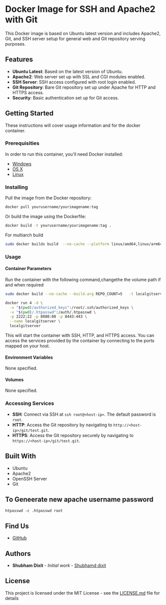 # Docker Image for SSH and Apache2 with Git

This Docker image is based on Ubuntu latest version and includes Apache2, Git, and SSH server setup for general web and Git repository serving purposes.

## Features

- **Ubuntu Latest**: Based on the latest version of Ubuntu.
- **Apache2**: Web server set up with SSL and CGI modules enabled.
- **SSH Server**: SSH access configured with root login enabled.
- **Git Repository**: Bare Git repository set up under Apache for HTTP and HTTPS access.
- **Security**: Basic authentication set up for Git access.

## Getting Started

These instructions will cover usage information and for the docker container.

### Prerequisities

In order to run this container, you'll need Docker installed:

- [Windows](https://docs.docker.com/windows/started)
- [OS X](https://docs.docker.com/mac/started/)
- [Linux](https://docs.docker.com/linux/started/)

### Installing

Pull the image from the Docker repository:

```bash
docker pull yourusername/yourimagename:tag
```

Or build the image using the Dockerfile:

```bash
docker build -t yourusername/yourimagename:tag .
```

For multiarch build

```bash
sudo docker buildx build  --no-cache --platform linux/amd64,linux/arm64 -t quay.io/numaio/localgitserver:latest --push .

```

### Usage

#### Container Parameters

Run the container with the following command,changethe the volume path if and when required

```bash
sudo docker build --no-cache --build-arg REPO_COUNT=5   -t localgitserver .

docker run 4 -d \
  -v "$(pwd)/authorized_keys":/root/.ssh/authorized_keys \
  -v "$(pwd)/.htpasswd":/auth/.htpasswd \
  -p 2222:22 -p 8080:80 -p 8443:443 \
  --name localgitserver \
  localgitserver
```

This will start the container with SSH, HTTP, and HTTPS access. You can access the services provided by the container by connecting to the ports mapped on your host.

#### Environment Variables

None specified.

#### Volumes

None specified.

### Accessing Services

- **SSH**: Connect via SSH at `ssh root@<host-ip>`. The default password is `root`.
- **HTTP**: Access the Git repository by navigating to `http://<host-ip>/git/test.git`.
- **HTTPS**: Access the Git repository securely by navigating to `https://<host-ip>/git/test.git`.

## Built With

- Ubuntu
- Apache2
- OpenSSH Server
- Git

## To Geneerate new apache username password

`htpasswd -c .htpasswd root`

## Find Us

- [GitHub](https://github.com/shubhamdixit863)

## Authors

- **Shubham Dixit** - _Initial work_ - [Shubhamd dixit](https://github.com/shubhamdixit863)

## License

This project is licensed under the MIT License - see the [LICENSE.md](LICENSE.md) file for details
